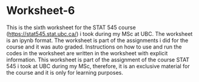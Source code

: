 # Worksheet-6
This is the sixth worksheet for the STAT 545 course (https://stat545.stat.ubc.ca/) i took during my MSc at UBC. The worksheet is an ipynb format. The worksheet is part of the assignments i did for the course and it was auto graded. Instructions on how to use and run the codes in the worksheet are written in the worksheet with explicit information. This worksheet is part of the assignment of the course STAT 545 i took at UBC during my MSc, therefore, it is an exclusive material for the course and it is only for learning purposes.
